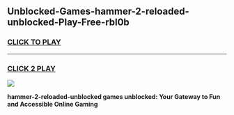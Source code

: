 
## Unblocked-Games-hammer-2-reloaded-unblocked-Play-Free-rbl0b
<h3>
<a href="https://premium76.site?title=hammer-2-reloaded-unblocked&ref=18A1">CLICK TO PLAY</a></h3>
<hr>

<h3>
<a href="https://premium76.site?title=hammer-2-reloaded-unblocked&ref=18A1">CLICK 2 PLAY</a>
  
</h3>

<a href="https://premium76.site?title=hammer-2-reloaded-unblocked&ref=18A1"><img src="https://clearcache.store/games.png"></a>


**hammer-2-reloaded-unblocked games unblocked: Your Gateway to Fun and Accessible Online Gaming**
